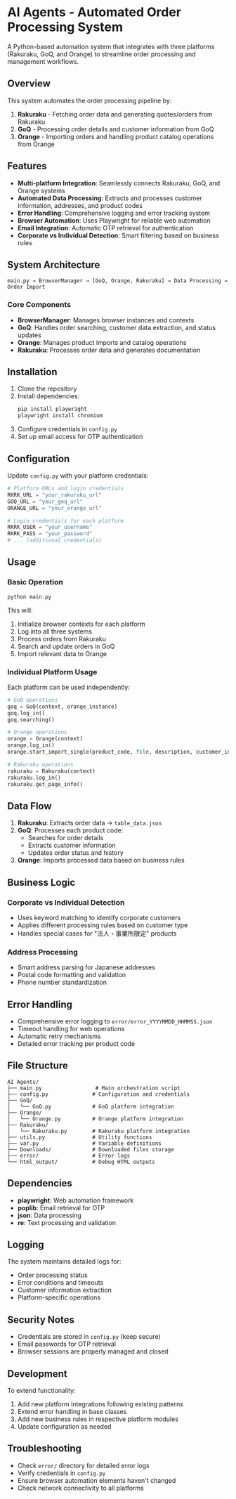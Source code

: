 # AI Agents - Automated Order Processing System

A Python-based automation system that integrates with three platforms (Rakuraku, GoQ, and Orange) to streamline order processing and management workflows.

## Overview

This system automates the order processing pipeline by:

1. **Rakuraku** - Fetching order data and generating quotes/orders from Rakuraku
2. **GoQ** - Processing order details and customer information from GoQ
3. **Orange** - Importing orders and handling product catalog operations from Orange

## Features

- **Multi-platform Integration**: Seamlessly connects Rakuraku, GoQ, and Orange systems
- **Automated Data Processing**: Extracts and processes customer information, addresses, and product codes
- **Error Handling**: Comprehensive logging and error tracking system
- **Browser Automation**: Uses Playwright for reliable web automation
- **Email Integration**: Automatic OTP retrieval for authentication
- **Corporate vs Individual Detection**: Smart filtering based on business rules

## System Architecture

```
main.py → BrowserManager → [GoQ, Orange, Rakuraku] → Data Processing → Order Import
```

### Core Components

- **BrowserManager**: Manages browser instances and contexts
- **GoQ**: Handles order searching, customer data extraction, and status updates
- **Orange**: Manages product imports and catalog operations
- **Rakuraku**: Processes order data and generates documentation

## Installation

1. Clone the repository
2. Install dependencies:
   ```bash
   pip install playwright
   playwright install chromium
   ```
3. Configure credentials in `config.py`
4. Set up email access for OTP authentication

## Configuration

Update `config.py` with your platform credentials:

```python
# Platform URLs and login credentials
RKRK_URL = "your_rakuraku_url"
GOQ_URL = "your_goq_url"
ORANGE_URL = "your_orange_url"

# Login credentials for each platform
RKRK_USER = "your_username"
RKRK_PASS = "your_password"
# ... (additional credentials)
```

## Usage

### Basic Operation

```python
python main.py
```

This will:

1. Initialize browser contexts for each platform
2. Log into all three systems
3. Process orders from Rakuraku
4. Search and update orders in GoQ
5. Import relevant data to Orange

### Individual Platform Usage

Each platform can be used independently:

```python
# GoQ operations
goq = GoQ(context, orange_instance)
goq.log_in()
goq.searching()

# Orange operations
orange = Orange(context)
orange.log_in()
orange.start_import_single(product_code, file, description, customer_info)

# Rakuraku operations
rakuraku = Rakuraku(context)
rakuraku.log_in()
rakuraku.get_page_info()
```

## Data Flow

1. **Rakuraku**: Extracts order data → `table_data.json`
2. **GoQ**: Processes each product code:
   - Searches for order details
   - Extracts customer information
   - Updates order status and history
3. **Orange**: Imports processed data based on business rules

## Business Logic

### Corporate vs Individual Detection

- Uses keyword matching to identify corporate customers
- Applies different processing rules based on customer type
- Handles special cases for "法人・事業所限定" products

### Address Processing

- Smart address parsing for Japanese addresses
- Postal code formatting and validation
- Phone number standardization

## Error Handling

- Comprehensive error logging to `error/error_YYYYMMDD_HHMMSS.json`
- Timeout handling for web operations
- Automatic retry mechanisms
- Detailed error tracking per product code

## File Structure

```
AI Agents/
├── main.py                 # Main orchestration script
├── config.py              # Configuration and credentials
├── GoQ/
│   └── GoQ.py             # GoQ platform integration
├── Orange/
│   └── Orange.py          # Orange platform integration
├── Rakuraku/
│   └── Rakuraku.py        # Rakuraku platform integration
├── utils.py               # Utility functions
├── var.py                 # Variable definitions
├── Downloads/             # Downloaded files storage
├── error/                 # Error logs
└── html_output/           # Debug HTML outputs
```

## Dependencies

- **playwright**: Web automation framework
- **poplib**: Email retrieval for OTP
- **json**: Data processing
- **re**: Text processing and validation

## Logging

The system maintains detailed logs for:

- Order processing status
- Error conditions and timeouts
- Customer information extraction
- Platform-specific operations

## Security Notes

- Credentials are stored in `config.py` (keep secure)
- Email passwords for OTP retrieval
- Browser sessions are properly managed and closed

## Development

To extend functionality:

1. Add new platform integrations following existing patterns
2. Extend error handling in base classes
3. Add new business rules in respective platform modules
4. Update configuration as needed

## Troubleshooting

- Check `error/` directory for detailed error logs
- Verify credentials in `config.py`
- Ensure browser automation elements haven't changed
- Check network connectivity to all platforms
